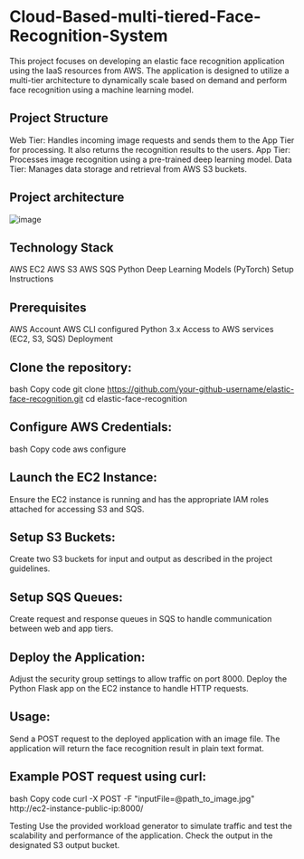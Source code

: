 # Cloud-Based-multi-tiered-Face-Recognition-System

This project focuses on developing an elastic face recognition application using the IaaS resources from AWS. The application is designed to utilize a multi-tier architecture to dynamically scale based on demand and perform face recognition using a machine learning model.

## Project Structure
Web Tier: Handles incoming image requests and sends them to the App Tier for processing. It also returns the recognition results to the users.
App Tier: Processes image recognition using a pre-trained deep learning model.
Data Tier: Manages data storage and retrieval from AWS S3 buckets.

## Project architecture
![image](https://github.com/krishna-k31/Cloud-Based-multi-tiered-Face-Recognition-System/assets/67104329/94ab191d-f715-417a-a7e7-cda42c4e594f)


## Technology Stack
AWS EC2
AWS S3
AWS SQS
Python
Deep Learning Models (PyTorch)
Setup Instructions

## Prerequisites
AWS Account
AWS CLI configured
Python 3.x
Access to AWS services (EC2, S3, SQS)
Deployment

## Clone the repository:
bash
Copy code
git clone https://github.com/your-github-username/elastic-face-recognition.git
cd elastic-face-recognition

## Configure AWS Credentials:
bash
Copy code
aws configure

## Launch the EC2 Instance:
Ensure the EC2 instance is running and has the appropriate IAM roles attached for accessing S3 and SQS.

## Setup S3 Buckets:
Create two S3 buckets for input and output as described in the project guidelines.

## Setup SQS Queues:
Create request and response queues in SQS to handle communication between web and app tiers.

## Deploy the Application:
Adjust the security group settings to allow traffic on port 8000.
Deploy the Python Flask app on the EC2 instance to handle HTTP requests.

## Usage:
Send a POST request to the deployed application with an image file. The application will return the face recognition result in plain text format.

## Example POST request using curl:

bash
Copy code
curl -X POST -F "inputFile=@path_to_image.jpg" http://ec2-instance-public-ip:8000/

Testing
Use the provided workload generator to simulate traffic and test the scalability and performance of the application.
Check the output in the designated S3 output bucket.
